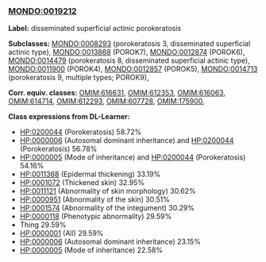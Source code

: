 
### [MONDO:0019212](http://purl.obolibrary.org/obo/MONDO_0019212)
**Label:** disseminated superficial actinic porokeratosis

**Subclasses:** [MONDO:0008293](http://purl.obolibrary.org/obo/MONDO_0008293) (porokeratosis 3, disseminated superficial actinic type), [MONDO:0013868](http://purl.obolibrary.org/obo/MONDO_0013868) (POROK7), [MONDO:0012874](http://purl.obolibrary.org/obo/MONDO_0012874) (POROK6), [MONDO:0014479](http://purl.obolibrary.org/obo/MONDO_0014479) (porokeratosis 8, disseminated superficial actinic type), [MONDO:0011900](http://purl.obolibrary.org/obo/MONDO_0011900) (POROK4), [MONDO:0012857](http://purl.obolibrary.org/obo/MONDO_0012857) (POROK5), [MONDO:0014713](http://purl.obolibrary.org/obo/MONDO_0014713) (porokeratosis 9, multiple types; POROK9), 

**Corr. equiv. classes:** [OMIM:616631](http://purl.obolibrary.org/obo/OMIM_616631), [OMIM:612353](http://purl.obolibrary.org/obo/OMIM_612353), [OMIM:616063](http://purl.obolibrary.org/obo/OMIM_616063), [OMIM:614714](http://purl.obolibrary.org/obo/OMIM_614714), [OMIM:612293](http://purl.obolibrary.org/obo/OMIM_612293), [OMIM:607728](http://purl.obolibrary.org/obo/OMIM_607728), [OMIM:175900](http://purl.obolibrary.org/obo/OMIM_175900), 

**Class expressions from DL-Learner:**

- [HP:0200044](http://purl.obolibrary.org/obo/HP_0200044) (Porokeratosis) 58.72%
- [HP:0000006](http://purl.obolibrary.org/obo/HP_0000006) (Autosomal dominant inheritance) and [HP:0200044](http://purl.obolibrary.org/obo/HP_0200044) (Porokeratosis) 56.78%
- [HP:0000005](http://purl.obolibrary.org/obo/HP_0000005) (Mode of inheritance) and [HP:0200044](http://purl.obolibrary.org/obo/HP_0200044) (Porokeratosis) 54.16%
- [HP:0011368](http://purl.obolibrary.org/obo/HP_0011368) (Epidermal thickening) 33.19%
- [HP:0001072](http://purl.obolibrary.org/obo/HP_0001072) (Thickened skin) 32.95%
- [HP:0011121](http://purl.obolibrary.org/obo/HP_0011121) (Abnormality of skin morphology) 30.62%
- [HP:0000951](http://purl.obolibrary.org/obo/HP_0000951) (Abnormality of the skin) 30.51%
- [HP:0001574](http://purl.obolibrary.org/obo/HP_0001574) (Abnormality of the integument) 30.29%
- [HP:0000118](http://purl.obolibrary.org/obo/HP_0000118) (Phenotypic abnormality) 29.59%
- Thing 29.59%
- [HP:0000001](http://purl.obolibrary.org/obo/HP_0000001) (All) 29.59%
- [HP:0000006](http://purl.obolibrary.org/obo/HP_0000006) (Autosomal dominant inheritance) 23.15%
- [HP:0000005](http://purl.obolibrary.org/obo/HP_0000005) (Mode of inheritance) 22.58%


